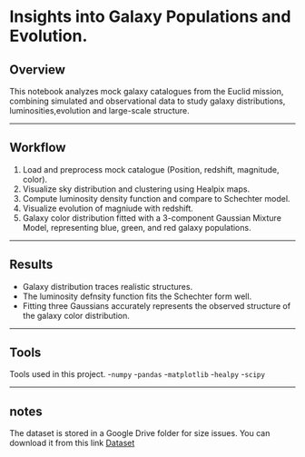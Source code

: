 # Insights into Galaxy Populations and Evolution.


## Overview  
This notebook analyzes mock galaxy catalogues from the Euclid mission, combining simulated and observational data to study galaxy distributions, luminosities,evolution and large-scale structure.

---

## Workflow  
1. Load and preprocess mock catalogue (Position, redshift, magnitude, color).  
2. Visualize sky distribution and clustering using Healpix maps.  
3. Compute luminosity density function and compare to Schechter model.  
4. Visualize evolution of magniude with redshift.
5. Galaxy color distribution fitted with a 3-component Gaussian Mixture Model, representing blue, green, and red galaxy populations.

---

## Results  
- Galaxy distribution traces realistic structures.  
- The luminosity defnsity function fits the Schechter form well.  
- Fitting three Gaussians accurately represents the observed structure of the galaxy color distribution.  

---

## Tools  
Tools used in this project.
-`numpy`
-`pandas`
-`matplotlib`
-`healpy`
-`scipy`

---

## notes 
The dataset is stored in a Google Drive folder for size issues. You can download it from this link [Dataset](https://drive.google.com/drive/u/2/folders/1Oz0DOG_BYBbVujZoVqq1rNmfubJUVvoz)
